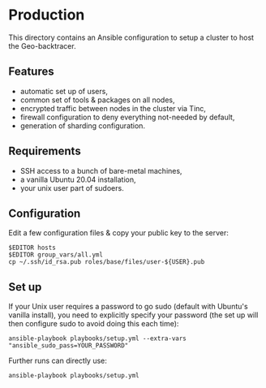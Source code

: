 # Production

This directory contains an Ansible configuration to setup a cluster to
host the Geo-backtracer.

## Features

* automatic set up of users,
* common set of tools & packages on all nodes,
* encrypted traffic between nodes in the cluster via Tinc,
* firewall configuration to deny everything not-needed by default,
* generation of sharding configuration.

## Requirements

* SSH access to a bunch of bare-metal machines,
* a vanilla Ubuntu 20.04 installation,
* your unix user part of sudoers.

## Configuration

Edit a few configuration files & copy your public key to the server:

    $EDITOR hosts
    $EDITOR group_vars/all.yml
    cp ~/.ssh/id_rsa.pub roles/base/files/user-${USER}.pub

## Set up

If your Unix user requires a password to go sudo (default with
Ubuntu's vanilla install), you need to explicitly specify your
password (the set up will then configure sudo to avoid doing this each
time):

    ansible-playbook playbooks/setup.yml --extra-vars "ansible_sudo_pass=YOUR_PASSWORD"

Further runs can directly use:

    ansible-playbook playbooks/setup.yml
